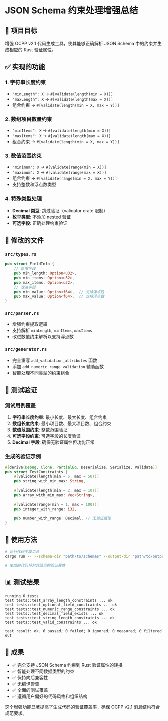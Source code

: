 # JSON Schema 约束处理增强总结

## 🎯 项目目标

增强 OCPP v2.1 代码生成工具，使其能够正确解析 JSON Schema 中的约束并生成相应的 Rust 验证属性。

## ✅ 实现的功能

### 1. 字符串长度约束
- `"minLength": X` → `#[validate(length(min = X))]`
- `"maxLength": X` → `#[validate(length(max = X))]`
- 组合约束 → `#[validate(length(min = X, max = Y))]`

### 2. 数组项目数量约束
- `"minItems": X` → `#[validate(length(min = X))]`
- `"maxItems": X` → `#[validate(length(max = X))]`
- 组合约束 → `#[validate(length(min = X, max = Y))]`

### 3. 数值范围约束
- `"minimum": X` → `#[validate(range(min = X))]`
- `"maximum": X` → `#[validate(range(max = X))]`
- 组合约束 → `#[validate(range(min = X, max = Y))]`
- 支持整数和浮点数类型

### 4. 特殊类型处理
- **Decimal 类型**: 跳过验证（validator crate 限制）
- **枚举类型**: 不添加 nested 验证
- **可选字段**: 正确处理约束验证

## 📁 修改的文件

### `src/types.rs`
```rust
pub struct FieldInfo {
    // 新增字段
    pub min_length: Option<u32>,
    pub min_items: Option<u32>,
    pub max_items: Option<u32>,
    // 改进字段
    pub min_value: Option<f64>,  // 支持浮点数
    pub max_value: Option<f64>,  // 支持浮点数
}
```

### `src/parser.rs`
- 增强约束提取逻辑
- 支持解析 `minLength`, `minItems`, `maxItems`
- 改进数值约束解析以支持浮点数

### `src/generator.rs`
- 完全重写 `add_validation_attributes` 函数
- 添加 `add_numeric_range_validation` 辅助函数
- 智能处理不同类型的约束组合

## 🧪 测试验证

### 测试用例覆盖
1. **字符串长度约束**: 最小长度、最大长度、组合约束
2. **数组长度约束**: 最小项目数、最大项目数、组合约束
3. **数值范围约束**: 整数范围验证
4. **可选字段约束**: 可选字段的长度验证
5. **Decimal 字段**: 确保无验证属性但功能正常

### 生成的验证示例
```rust
#[derive(Debug, Clone, PartialEq, Deserialize, Serialize, Validate)]
pub struct TestConstraints {
    #[validate(length(min = 5, max = 50))]
    pub string_with_min_max: String,
    
    #[validate(length(min = 2, max = 10))]
    pub array_with_min_max: Vec<String>,
    
    #[validate(range(min = 1, max = 100))]
    pub integer_with_range: i32,
    
    pub number_with_range: Decimal, // 无验证属性
}
```

## 🔧 使用方法

```bash
# 运行代码生成工具
cargo run -- --schema-dir "path/to/schemas" --output-dir "path/to/output"

# 生成的代码将包含适当的验证属性
```

## 📊 测试结果

```
running 6 tests
test tests::test_array_length_constraints ... ok
test tests::test_optional_field_constraints ... ok
test tests::test_numeric_range_constraints ... ok
test tests::test_decimal_field_exists ... ok
test tests::test_string_length_constraints ... ok
test tests::test_valid_constraints ... ok

test result: ok. 6 passed; 0 failed; 0 ignored; 0 measured; 0 filtered out
```

## 🎉 成果

- ✅ 完全支持 JSON Schema 约束到 Rust 验证属性的转换
- ✅ 智能处理不同数据类型的约束
- ✅ 保持向后兼容性
- ✅ 无编译警告
- ✅ 全面的测试覆盖
- ✅ 遵循用户偏好的代码风格和组织结构

这个增强功能显著提高了生成代码的验证覆盖率，确保 OCPP v2.1 消息结构符合规范要求。
